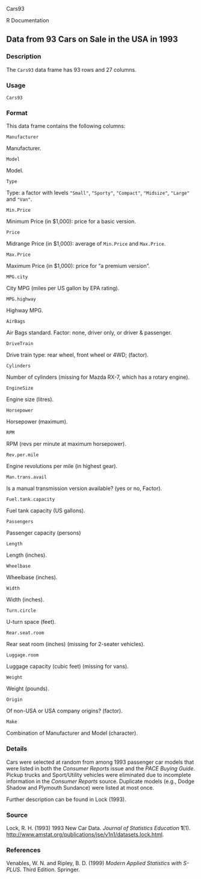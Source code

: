 Cars93

R Documentation

##  Data from 93 Cars on Sale in the USA in 1993

### Description

The `Cars93` data frame has 93 rows and 27 columns.

### Usage

    
    Cars93

### Format

This data frame contains the following columns:

`Manufacturer`

Manufacturer.

`Model`

Model.

`Type`

Type: a factor with levels `"Small"`, `"Sporty"`, `"Compact"`, `"Midsize"`,
`"Large"` and `"Van"`.

`Min.Price`

Minimum Price (in \$1,000): price for a basic version.

`Price`

Midrange Price (in \$1,000): average of `Min.Price` and `Max.Price`.

`Max.Price`

Maximum Price (in \$1,000): price for “a premium version”.

`MPG.city`

City MPG (miles per US gallon by EPA rating).

`MPG.highway`

Highway MPG.

`AirBags`

Air Bags standard. Factor: none, driver only, or driver & passenger.

`DriveTrain`

Drive train type: rear wheel, front wheel or 4WD; (factor).

`Cylinders`

Number of cylinders (missing for Mazda RX-7, which has a rotary engine).

`EngineSize`

Engine size (litres).

`Horsepower`

Horsepower (maximum).

`RPM`

RPM (revs per minute at maximum horsepower).

`Rev.per.mile`

Engine revolutions per mile (in highest gear).

`Man.trans.avail`

Is a manual transmission version available? (yes or no, Factor).

`Fuel.tank.capacity`

Fuel tank capacity (US gallons).

`Passengers`

Passenger capacity (persons)

`Length`

Length (inches).

`Wheelbase`

Wheelbase (inches).

`Width`

Width (inches).

`Turn.circle`

U-turn space (feet).

`Rear.seat.room`

Rear seat room (inches) (missing for 2-seater vehicles).

`Luggage.room`

Luggage capacity (cubic feet) (missing for vans).

`Weight`

Weight (pounds).

`Origin`

Of non-USA or USA company origins? (factor).

`Make`

Combination of Manufacturer and Model (character).

### Details

Cars were selected at random from among 1993 passenger car models that were
listed in both the _Consumer Reports_ issue and the _PACE Buying Guide_.
Pickup trucks and Sport/Utility vehicles were eliminated due to incomplete
information in the _Consumer Reports_ source. Duplicate models (e.g., Dodge
Shadow and Plymouth Sundance) were listed at most once.

Further description can be found in Lock (1993).

### Source

Lock, R. H. (1993) 1993 New Car Data. _Journal of Statistics Education_
**1**(1). <http://www.amstat.org/publications/jse/v1n1/datasets.lock.html>.

### References

Venables, W. N. and Ripley, B. D. (1999) _Modern Applied Statistics with
S-PLUS._ Third Edition. Springer.


